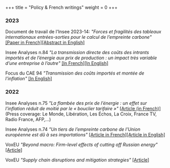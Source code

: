 +++
title = "Policy & French writings"
weight = 0
+++

### 2023

Document de travail de l'Insee 2023-14: *"Forces et fragilités des tableaux internationaux entrées-sorties pour le calcul de l’empreinte carbone"* [[Paper in French]](https://www.insee.fr/fr/statistiques/7624261)[[Abstract in English]](https://www.insee.fr/en/statistiques/7624267)

Insee Analyses n.84 *"La transmission directe des coûts des intrants importés et de l’énergie aux prix de production : un impact très variable d’une entreprise à l’autre"* [[In French]](https://www.insee.fr/fr/statistiques/7616072)[[In English]](https://www.insee.fr/en/statistiques/7631458)

Focus du CAE 94 *"Transmission des coûts importés et montée de l'inflation"* [[In English]](https://www.cae-eco.fr/transmission-des-couts-et-montee-de-l-inflation)

### 2022

Insee Analyses n.75 *"La flambée des prix de l’énergie : un effet sur l’inflation réduit de moitié par le « bouclier tarifaire »"* [[Article (in French)]](https://www.insee.fr/fr/statistiques/6524161) (Press coverage: Le Monde, Libération, Les Échos, La Croix, France TV, Radio France, AFP,...) 

Insee Analyses n.74 *"Un tiers de l’empreinte carbone de l’Union européenne est dû à ses importations"* [[Article in French]](https://www.insee.fr/fr/statistiques/6474294)[[Article in English]](https://www.insee.fr/en/statistiques/6478761)

VoxEU *"Beyond macro: Firm-level effects of cutting off Russian energy"* [[Article]](https://voxeu.org/article/firm-level-effects-cutting-russian-energy)

VoxEU *"Supply chain disruptions and mitigation strategies"* [[Article]](https://voxeu.org/article/supply-chain-disruptions-and-mitigation-strategies)

